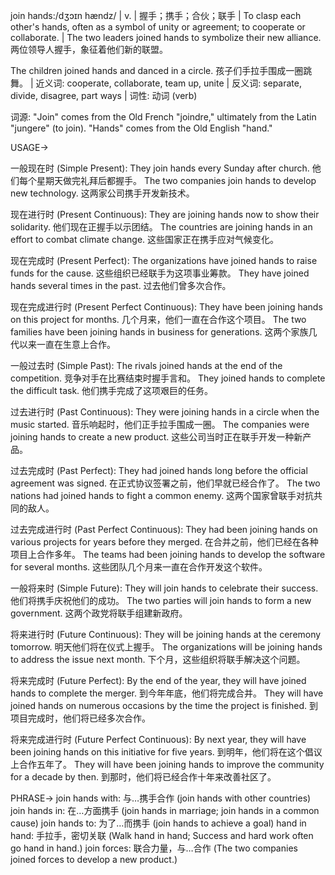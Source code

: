 join hands:/dʒɔɪn hændz/ | v. | 握手；携手；合伙；联手 | To clasp each other's hands, often as a symbol of unity or agreement; to cooperate or collaborate. | The two leaders joined hands to symbolize their new alliance. 两位领导人握手，象征着他们新的联盟。

The children joined hands and danced in a circle. 孩子们手拉手围成一圈跳舞。 | 近义词: cooperate, collaborate, team up, unite | 反义词: separate, divide, disagree, part ways | 词性: 动词 (verb)

词源:  "Join" comes from the Old French "joindre," ultimately from the Latin "jungere" (to join). "Hands" comes from the Old English "hand."

USAGE->


一般现在时 (Simple Present):
They join hands every Sunday after church. 他们每个星期天做完礼拜后都握手。
The two companies join hands to develop new technology. 这两家公司携手开发新技术。

现在进行时 (Present Continuous):
They are joining hands now to show their solidarity. 他们现在正握手以示团结。
The countries are joining hands in an effort to combat climate change. 这些国家正在携手应对气候变化。

现在完成时 (Present Perfect):
The organizations have joined hands to raise funds for the cause.  这些组织已经联手为这项事业筹款。
They have joined hands several times in the past. 过去他们曾多次合作。


现在完成进行时 (Present Perfect Continuous):
They have been joining hands on this project for months. 几个月来，他们一直在合作这个项目。
The two families have been joining hands in business for generations. 这两个家族几代以来一直在生意上合作。

一般过去时 (Simple Past):
The rivals joined hands at the end of the competition.  竞争对手在比赛结束时握手言和。
They joined hands to complete the difficult task. 他们携手完成了这项艰巨的任务。

过去进行时 (Past Continuous):
They were joining hands in a circle when the music started. 音乐响起时，他们正手拉手围成一圈。
The companies were joining hands to create a new product. 这些公司当时正在联手开发一种新产品。


过去完成时 (Past Perfect):
They had joined hands long before the official agreement was signed. 在正式协议签署之前，他们早就已经合作了。
The two nations had joined hands to fight a common enemy. 这两个国家曾联手对抗共同的敌人。


过去完成进行时 (Past Perfect Continuous):
They had been joining hands on various projects for years before they merged. 在合并之前，他们已经在各种项目上合作多年。
The teams had been joining hands to develop the software for several months. 这些团队几个月来一直在合作开发这个软件。

一般将来时 (Simple Future):
They will join hands to celebrate their success. 他们将携手庆祝他们的成功。
The two parties will join hands to form a new government. 这两个政党将联手组建新政府。


将来进行时 (Future Continuous):
They will be joining hands at the ceremony tomorrow. 明天他们将在仪式上握手。
The organizations will be joining hands to address the issue next month.  下个月，这些组织将联手解决这个问题。

将来完成时 (Future Perfect):
By the end of the year, they will have joined hands to complete the merger. 到今年年底，他们将完成合并。
They will have joined hands on numerous occasions by the time the project is finished. 到项目完成时，他们将已经多次合作。

将来完成进行时 (Future Perfect Continuous):
By next year, they will have been joining hands on this initiative for five years. 到明年，他们将在这个倡议上合作五年了。
They will have been joining hands to improve the community for a decade by then. 到那时，他们将已经合作十年来改善社区了。



PHRASE->
join hands with:  与…携手合作 (join hands with other countries)
join hands in: 在…方面携手 (join hands in marriage; join hands in a common cause)
join hands to: 为了…而携手 (join hands to achieve a goal)
hand in hand: 手拉手，密切关联 (Walk hand in hand;  Success and hard work often go hand in hand.)
join forces:  联合力量，与…合作 (The two companies joined forces to develop a new product.)


